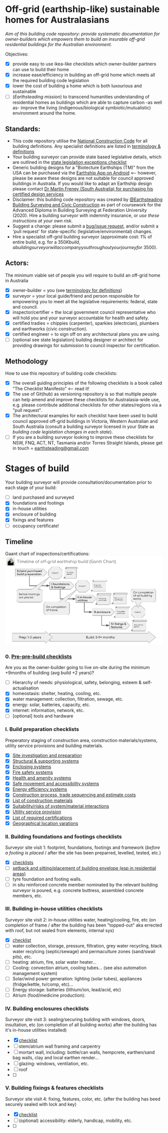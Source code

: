 # Off-grid (earthship-like) sustainable homes for Australasians

*Aim of this building code repository: provide systematic documentation for owner-builders which empowers them to build an insurable off-grid residential buildings for the Australian environment.*

Objectives:
 - [x] provide easy to use ikea-like checklists which owner-builder partners can use to build their home
 - [x] increase ease/efficiency in building an off-grid home which meets all the required building code legislation
 - [x] lower the cost of building a home which is both luxourious and sustainable
 - [ ] (*Earthsteading mission*) to transcend humanities understanding of residential homes as buildings which are able to capture carbon -as well as- improve the living (indigenous/biological symbiotic/mutualistic) environment around the home.

## Standards:
 * This code repository utilise the [National Construction Code](https://ncc.abcb.gov.au/) for all building definitions.  Any specialist definitions are listed in [terminology & definitions](https://github.com/earthsteading/earthship/blob/master/terminology.md)
 * Your building surveyor can provide state based legislative details, which are outlined in the [state legislation exceptions checklist](https://github.com/earthsteading/earthship/blob/master/checklist_state-legislation-exceptions.md)
 * Generic building designs for a "Biotecture Earthships (TM)" from the USA can be purchased via the [Earthship App on Android](https://play.google.com/store/apps/details?id=hr.apps.n207007048) <-- however, please be aware these designs are not suitable for council approved buildings in Australia.  If you would like to adapt an Earthship design please contact [Dr Martin Freney (South Australia) for purchasing his certified design services](https://www.earthshipecohomes.com.au/contact.html)
 * Disclaimer: this building code repository was created by [@Earthsteading Building Surveying and Civic Construction]() as part of coursework for the Advanced Diploma in Building Surveying at Federation University (2020). Hire a building surveyor with indemnity insurance, or _use these instructions at your own risk_.
 * Suggest a change: please submit a [bug/issue request](https://github.com/earthsteading/earthship/issues), and/or submit a 'pull request' for state-specific (legislative/environmental) changes.
 * Hire a specialist off-grid building surveyor (approximate cost: 1% of entire build, e.g. for a $350K build, a building surveyor will accompany you throughout your journey for ~$3500).

## Actors:

The minimum viable set of people you will require to build an off-grid home in Australia
 - [x] owner-builder = you (see [terminology for definitions](https://github.com/earthsteading/earthship/blob/master/terminology.md))
 - [x] surveyor = your local guide/friend and person responsible for empowering you to meet all the legislative requirements: federal, state and council.
 - [x] inspector/certifier = the local government council representative who will hold you and your surveyor accountable for health and safety.
 - [x] certified tradies = chippies (carpenter), sparkies (electrcian), plumbers and earthworks (civic construction).
 - [x] certified engineer = to sign off on any architectural plans you are using.
 - [ ] [optional see state legislation] building designer or architect for providing drawings for submission to council inspector for certification.

## Methodology
How to use this repository of building code checklists:
  - [x] The overall guiding principles of the following checklists is a book called "The Checklist Manifesto" <-- read it!
  - [x] The use of Git(hub) as versioning repository is so that multiple people can help amend and improve these checklists for Australasia-wide use, e.g. please contribute additional checklists for other states/regions via a "pull request".
  - [x] The architectural examples for each checklist have been used to build council approved off-grid buildings in Victoria, Western Australian and South Australia (consult a building surveyor licensed in your State as _building code legislation changes in each state_).
  - [ ] If you are a building surveyor looking to improve these checklists for NSW, FNQ, ACT, NT, Tasmania and/or Torres Straight Islands, please get in touch = earthsteading@gmail.com

# Stages of build 
Your building surveyor will provide consultation/documentation prior to each stage of your build:
  - [ ] land purchased and surveyed
  - [x] foundations and footings
  - [x] in-house utilities
  - [x] enclosure of building
  - [x] fixings and features
  - [ ] occupancy certificate!

## Timeline
Gaant chart of inspections/certifications:
![timeline](https://github.com/earthsteading/earthship/blob/6aa91d0350f3b0c7300f9c58c15da8eabef949ed/Gaant_v2.png "Gaant chart of build estimate timelines")

### 0. [Pre-pre-build checklists](https://github.com/earthsteading/earthship/blob/9693f3290efba0b4db99ad9f5c4e8f284388ad5c/pre-pre-build.md) 
Are you as the owner-builder going to live on-site during the minimum +9months of building (avg build +2 years)?
  - [ ] Hierarchy of needs: physiological, safety, belonging, esteem & self-actualisation
  - [x] homeostasis: shelter, heating, cooling, etc.
  - [x] water management: collection, filtration, sewage, etc.
  - [x] energy: solar, batteries, capacity, etc.
  - [x] internet: information, network, etc.
  - [ ] [optional] tools and hardware

### I. Build preparation checklists
 Preperatory staging of construction area, construction materials/systems, utility service provisions and building materials.
   - [X] [Site investigation and preparation](https://github.com/earthsteading/earthship/blob/master/checklist_build-preparation.md)
   - [X] [Structural & supporting systems](https://github.com/earthsteading/earthship/blob/master/checklist_structural-supporting-systems.md)
   - [X] [Enclosing systems](https://github.com/earthsteading/earthship/blob/master/checklist_enclosing-systems.md)
   - [X] [Fire safety systems](https://github.com/earthsteading/earthship/blob/master/checklist_fire-safety.md)
   - [X] [Health and amenity systems](https://github.com/earthsteading/earthship/blob/master/checklist_health-amenity.md)
   - [X] [Safe movement and accessibility systems](https://github.com/earthsteading/earthship/blob/master/checklist_movement-accessibility.md)
   - [X] [Energy efficiency systems](https://github.com/earthsteading/earthship/blob/master/checklist_energy-efficiency.md)
   - [X] [Construction process, trade sequencing and estimate costs]()
   - [X] [List of construction materials]()
   - [X] [Suitability/risks of system/material interactions]()
   - [X] [Utility service provision]()
   - [X] [List of required certifications]()
   - [X] [Geographical location varations]()

### II. Building foundations and footings checklists
 Surveyor site visit 1: footprint, foundations, footings and framework (_before a footing is placed_ / after the site has been preparred, levelled, tested, etc.)
 - [x] [checklists]() 
 - [ ] [setback and sitting/placement of building envelope (esp in residential areas)](https://github.com/earthsteading/earthship/blob/master/checklist_setback-requirement.md)
 - [ ] tyre foundation and footing walls.
 - [ ] in situ reinforced concrete member nominated by the relevant building surveyor is poured, e.g. concrete buttress, assembled concrete members, etc.
 
### III. Building in-house utilities checklists
Surveyor site visit 2: in-house utilities water, heating/cooling, fire, etc (on completion of frame / after the building has been "topped-out" aka errected with roof, but not sealed from elements, internal sys) 
 - [X] [checklist]()
 - [ ] water collection, storage, pressure, filtration, grey water recycling, black water recylcing (septic/sewage) and permaculture zones (sand/swail pits), etc.
 - [ ] heating: atrium, fire, solar water heater...
 - [ ] Cooling: convection atrium, cooling tubes... (see also automation management system)
 - [ ] Solar/wind power generation: lighting (solar tubes), appliances (fridge/kettle, tv/comp, etc)... 
 - [ ] Energy storage: batteries (lithium/ion, lead/acid, etc)
 - [ ] Atrium (food/medicine production): 

### IV. Building enclosures checklists
 Surveyor site visit 3: sealing/securing building with windows, doors, insultation, etc (on completion of all building works) after the building has it's in-house utilities installed)
 - [X] [checklist]()
 - [ ] stem/atrium wall framing and carpentry
 - [ ] mortart wall, including: bottle/can walls, hempcrete, earthen/sand bag walls, clay and local earthen render...
 - [ ] glazing: windows, ventilation, etc.
 - [ ] roof
 - [ ] 
 
 ### V. Building fixings & features checklists
 Surveyor site visit 4: fixing, features, color, etc. (after the building has beed securely sealed with lock and key)
 - [X] [checklist]()
 - [ ] (optional) accessibility: elderly, handicap, mobility, etc.
 - [ ] 
